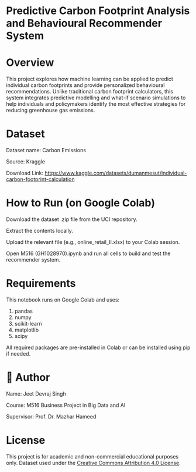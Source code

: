 # Predictive Carbon Footprint Analysis and Behavioural Recommender System

# Overview

This project explores how machine learning can be applied to predict individual carbon footprints and provide personalized behavioural recommendations. Unlike traditional carbon footprint calculators, this system integrates predictive modelling and what-if scenario simulations to help individuals and policymakers identify the most effective strategies for reducing greenhouse gas emissions.

# Dataset

Dataset name: Carbon Emissions

Source: Kraggle

Download Link: https://www.kaggle.com/datasets/dumanmesut/individual-carbon-footprint-calculation

# How to Run (on Google Colab)

Download the dataset .zip file from the UCI repository.

Extract the contents locally.

Upload the relevant file (e.g., online_retail_II.xlsx) to your Colab session.

Open M516 (GH1028970).ipynb and run all cells to build and test the recommender system.


# Requirements

This notebook runs on Google Colab and uses:

1. pandas
2. numpy
3. scikit-learn
4. matplotlib
5. scipy

All required packages are pre-installed in Colab or can be installed using pip if needed.












# 👤 Author
Name: Jeet Devraj Singh

Course: M516 Business Project in Big Data and AI

Supervisor: Prof. Dr. Mazhar Hameed

# License

This project is for academic and non-commercial educational purposes only.
Dataset used under the [Creative Commons Attribution 4.0 License](https://creativecommons.org/licenses/by/4.0/).
